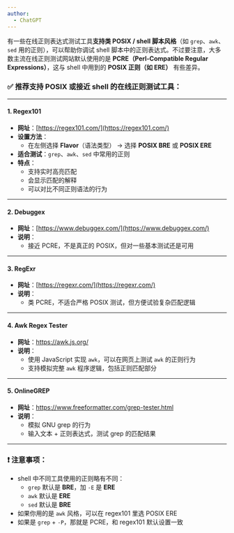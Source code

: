 ```yaml
---
author:
  - ChatGPT
---
```


有一些在线正则表达式测试工具**支持类 POSIX / shell 脚本风格**（如 `grep`、`awk`、`sed` 用的正则），可以帮助你调试 shell 脚本中的正则表达式。不过要注意，大多数主流在线正则测试网站默认使用的是 **PCRE（Perl-Compatible Regular Expressions）**，这与 shell 中用到的 **POSIX 正则（如 ERE）** 有些差异。

### ✅ 推荐支持 POSIX 或接近 shell 的在线正则测试工具：

---

#### 1. **Regex101**

- **网址**：[https://regex101.com/](https://regex101.com/)
- **设置方法**：
    - 在左侧选择 **Flavor**（语法类型） → 选择 **POSIX BRE** 或 **POSIX ERE**
- **适合测试**：`grep`、`awk`、`sed` 中常用的正则
- **特点**：
    - 支持实时高亮匹配
    - 会显示匹配的解释
    - 可以对比不同正则语法的行为

---

#### 2. **Debuggex**

- **网址**：[https://www.debuggex.com/](https://www.debuggex.com/)
- **说明**：
    - 接近 PCRE，不是真正的 POSIX，但对一些基本测试还是可用

---

#### 3. **RegExr**

- **网址**：[https://regexr.com/](https://regexr.com/)
- **说明**：
    - 类 PCRE，不适合严格 POSIX 测试，但方便试验复杂匹配逻辑

---

#### 4. **Awk Regex Tester**

- **网址**：https://awk.js.org/
- **说明**：
    - 使用 JavaScript 实现 `awk`，可以在网页上测试 `awk` 的正则行为
    - 支持模拟完整 `awk` 程序逻辑，包括正则匹配部分

---

#### 5. **OnlineGREP**

- **网址**：https://www.freeformatter.com/grep-tester.html
- **说明**：
    - 模拟 GNU grep 的行为
    - 输入文本 + 正则表达式，测试 grep 的匹配结果

---

### ❗ 注意事项：

- shell 中不同工具使用的正则略有不同：
    - `grep` 默认是 **BRE**，加 `-E` 是 **ERE**
    - `awk` 默认是 **ERE**
    - `sed` 默认是 **BRE**
- 如果你用的是 `awk` 风格，可以在 regex101 里选 POSIX ERE
- 如果是 `grep` + `-P`，那就是 PCRE，和 regex101 默认设置一致
